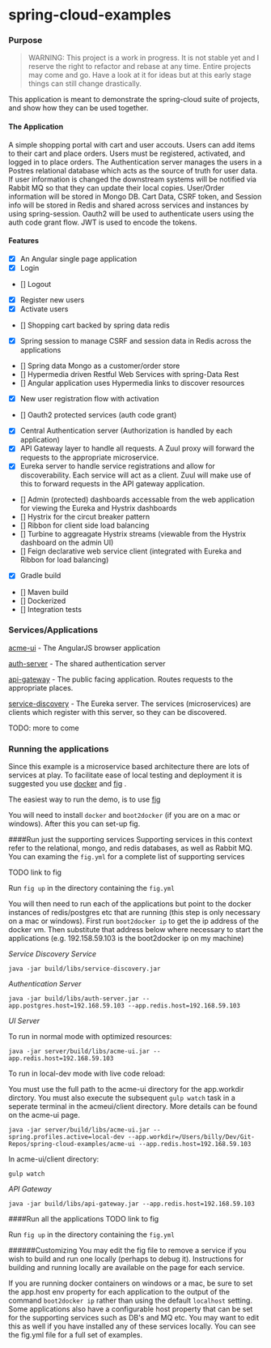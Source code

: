 spring-cloud-examples
=====================

### Purpose

> WARNING:
> This project is a work in progress.  It is not stable yet and I reserve the right to refactor and rebase at any time. Entire projects may come and go.  Have a look at it for ideas but at this early stage things can still change drastically.

This application is meant to demonstrate the spring-cloud suite of projects, and show how they can be used together.


#### The Application
A simple shopping portal with cart and user accouts.  Users can add items to their cart and place orders. Users must be registered, activated, and logged in to place orders.  The Authentication server manages the users in a Postres relational database which acts as the source of truth for user data.  If user information is changed the downstream systems will be notified via Rabbit MQ so that they can update their local copies.  User/Order information will be stored in Mongo DB.  Cart Data, CSRF token, and Session info will be stored in Redis and shared across services and instances by using spring-session.  Oauth2 will be used to authenticate users using the auth code grant flow. JWT is used to encode the tokens.


#### Features

- [x]  An Angular single page application
- [x]  Login
- []  Logout
- [x]  Register new users
- [x]  Activate users
- []  Shopping cart backed by spring data redis
- [x]  Spring session to manage CSRF and session data in Redis across the applications
- []  Spring data Mongo as a customer/order store
- []  Hypermedia driven Restful Web Services with spring-Data Rest
- []  Angular application uses Hypermedia links to discover resources
- [x]  New user registration flow with activation
- []  Oauth2 protected services (auth code grant)
- [x]  Central Authentication server (Authorization is handled by each application)
- [x]  API Gateway layer to handle all requests.  A Zuul proxy will forward the requests to the appropriate microservice.
- [x]  Eureka server to handle service registrations and allow for discoverability.  Each service will act as a client.  Zuul will make use of this to forward requests in the API gateway application.
- []  Admin (protected) dashboards accessable from the web application for viewing the Eureka and Hystrix dashboards
- []  Hystrix for the circut breaker pattern
- []  Ribbon for client side load balancing
- []  Turbine to aggreagate Hystrix streams (viewable from the Hystrix dashboard on the admin UI)
- []  Feign declarative web service client (integrated with Eureka and Ribbon for load balancing)
- [x] Gradle build
- [] Maven build
- [] Dockerized
- [] Integration tests


### Services/Applications
[acme-ui](https://github.com/wgorder/acme-ui) - The AngularJS browser application

[auth-server](https://github.com/wgorder/auth-server) - The shared authentication server

[api-gateway](https://github.com/wgorder/api-gateway) - The public facing application.  Routes requests to the appropriate places.

[service-discovery](https://github.com/wgorder/service-discovery) - The Eureka server.  The services (microservices) are clients which register with this server, so they can be discovered.

TODO: more to come

### Running the applications
Since this example is a microservice based architecture there are lots of services at play.  To facilitate ease of local testing and deployment it is suggested you use [docker](https://www.docker.com/ "docker") and [fig](https://github.com/docker/fig/ "Fig")
.

The easiest way to run the demo, is to use [fig](https://github.com/docker/fig/ "Fig")

You will need to install `docker` and `boot2docker` (if you are on a mac or windows).  After this you can set-up fig.

####Run just the supporting services
Supporting services in this context refer to the relational, mongo, and redis databases, as well as Rabbit MQ.  You can examing the `fig.yml` for a complete list of supporting services

TODO link to fig

Run `fig up` in the directory containing the `fig.yml`

You will then need to run each of the applications but point to the docker instances of redis/postgres etc that are running (this step is only necessary on a mac or windows). First run `boot2docker ip` to get the ip address of the docker vm.  Then substitute that address below where necessary to start the applications (e.g. 192.158.59.103 is the boot2docker ip on my machine)

*Service Discovery Service*

```
java -jar build/libs/service-discovery.jar
```

*Authentication Server*

```
java -jar build/libs/auth-server.jar --app.postgres.host=192.168.59.103 --app.redis.host=192.168.59.103
```

*UI Server*

To run in normal mode with optimized resources:

```
java -jar server/build/libs/acme-ui.jar --app.redis.host=192.168.59.103
```



To run in local-dev mode with live code reload:

You must use the full path to the acme-ui directory for the app.workdir dirctory.  You must also execute the subsequent `gulp watch` task in a seperate terminal in the acmeui/client directory.  More details can be found on the acme-ui page.

```
java -jar server/build/libs/acme-ui.jar --spring.profiles.active=local-dev --app.workdir=/Users/billy/Dev/Git-Repos/spring-cloud-examples/acme-ui --app.redis.host=192.168.59.103
```

In acme-ui/client directory:

```
gulp watch
```

*API Gateway*

```
java -jar build/libs/api-gateway.jar --app.redis.host=192.168.59.103
```

####Run all the applications
TODO link to fig

Run `fig up` in the directory containing the `fig.yml`

######Customizing
You may edit the fig file to remove a service if you wish to build and run one locally (perhaps to debug it). Instructions for building and running locally are available on the page for each service.

If you are running docker containers on windows or a mac, be sure to set the  app.host env property for each application to the output of the command `boot2docker ip` rather than using the default `localhost` setting.  Some applications also have a configurable host property that can be set for the supporting services such as DB's and MQ etc.  You may want to edit this as well if you have installed any of these services locally.  You can see the fig.yml file for a full set of examples.

